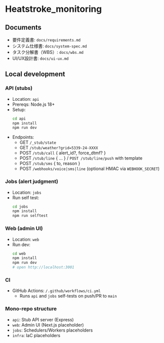 # Heatstroke_monitoring

## Documents
- 要件定義書: `docs/requirements.md`
- システム仕様書: `docs/system-spec.md`
- タスク分解書（WBS）: `docs/wbs.md`
- UI/UX設計書: `docs/ui-ux.md`

## Local development
### API (stubs)
- Location: `api`
- Prereqs: Node.js 18+
- Setup:
  ```bash
  cd api
  npm install
  npm run dev
  ```
- Endpoints:
  - GET `/_stub/state`
  - GET `/stub/weather?grid=5339-24-XXXX`
  - POST `/stub/call` { alert_id?, force_dtmf? }
  - POST `/stub/line` { ... } / `POST /stub/line/push` with template
  - POST `/stub/sms` { to, reason }
  - POST `/webhooks/voice|sms|line` (optional HMAC via `WEBHOOK_SECRET`)

### Jobs (alert judgment)
- Location: `jobs`
- Run self test:
  ```bash
  cd jobs
  npm install
  npm run selftest
  ```

### Web (admin UI)
- Location: `web`
- Run dev:
  ```bash
  cd web
  npm install
  npm run dev
  # open http://localhost:3001
  ```

### CI
- GitHub Actions: `/.github/workflows/ci.yml`
  - Runs `api` and `jobs` self-tests on push/PR to `main`

### Mono-repo structure
- `api`: Stub API server (Express)
- `web`: Admin UI (Next.js placeholder)
- `jobs`: Schedulers/Workers placeholders
- `infra`: IaC placeholders
